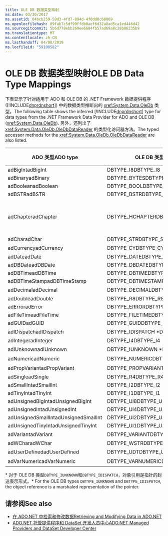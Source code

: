 ```yaml
---
title: OLE DB 数据类型映射
ms.date: 03/30/2017
ms.assetid: 04bcb259-59d3-4fd7-894d-4f0dd0c68069
ms.openlocfilehash: 09fab7c5df99ffdb0aef6d32a8ad5ca1ed446d42
ms.sourcegitcommit: 5b6d778ebb269ee6684fb57ad69a8c28b06235b9
ms.translationtype: MT
ms.contentlocale: zh-CN
ms.lasthandoff: 04/08/2019
ms.locfileid: "59100582"
---
```

# <a name="ole-db-data-type-mappings"></a><span data-ttu-id="a0b48-102">OLE DB 数据类型映射</span><span class="sxs-lookup"><span data-stu-id="a0b48-102">OLE DB Data Type Mappings</span></span>
<span data-ttu-id="a0b48-103">下表显示了针对适用于 ADO 和 OLE DB 的 .NET Framework 数据提供程序 ([!INCLUDE[dnprdnshort](../../../../includes/dnprdnshort-md.md)]) 中的数据类型推断出的 <xref:System.Data.OleDb> 类型。</span><span class="sxs-lookup"><span data-stu-id="a0b48-103">The following table shows the inferred [!INCLUDE[dnprdnshort](../../../../includes/dnprdnshort-md.md)] type for data types from the .NET Framework Data Provider for ADO and OLE DB (<xref:System.Data.OleDb>).</span></span> <span data-ttu-id="a0b48-104">另外，还列出了 <xref:System.Data.OleDb.OleDbDataReader> 的类型化访问器方法。</span><span class="sxs-lookup"><span data-stu-id="a0b48-104">The typed accessor methods for the <xref:System.Data.OleDb.OleDbDataReader> are also listed.</span></span>  
  
|<span data-ttu-id="a0b48-105">ADO 类型</span><span class="sxs-lookup"><span data-stu-id="a0b48-105">ADO type</span></span>|<span data-ttu-id="a0b48-106">OLE DB 类型</span><span class="sxs-lookup"><span data-stu-id="a0b48-106">OLE DB type</span></span>|[!INCLUDE[dnprdnshort](../../../../includes/dnprdnshort-md.md)] <span data-ttu-id="a0b48-107">类型</span><span class="sxs-lookup"><span data-stu-id="a0b48-107">type</span></span>|[!INCLUDE[dnprdnshort](../../../../includes/dnprdnshort-md.md)] <span data-ttu-id="a0b48-108">类型化取值函数</span><span class="sxs-lookup"><span data-stu-id="a0b48-108">typed accessor</span></span>|  
|--------------|-----------------|----------------------------------------------------------------------|--------------------------------------------------------------------------------|  
|<span data-ttu-id="a0b48-109">adBigInt</span><span class="sxs-lookup"><span data-stu-id="a0b48-109">adBigInt</span></span>|<span data-ttu-id="a0b48-110">DBTYPE_I8</span><span class="sxs-lookup"><span data-stu-id="a0b48-110">DBTYPE_I8</span></span>|<span data-ttu-id="a0b48-111">Int64</span><span class="sxs-lookup"><span data-stu-id="a0b48-111">Int64</span></span>|<span data-ttu-id="a0b48-112">GetInt64()</span><span class="sxs-lookup"><span data-stu-id="a0b48-112">GetInt64()</span></span>|  
|<span data-ttu-id="a0b48-113">adBinary</span><span class="sxs-lookup"><span data-stu-id="a0b48-113">adBinary</span></span>|<span data-ttu-id="a0b48-114">DBTYPE_BYTES</span><span class="sxs-lookup"><span data-stu-id="a0b48-114">DBTYPE_BYTES</span></span>|<span data-ttu-id="a0b48-115">Byte[]</span><span class="sxs-lookup"><span data-stu-id="a0b48-115">Byte[]</span></span>|<span data-ttu-id="a0b48-116">GetBytes()</span><span class="sxs-lookup"><span data-stu-id="a0b48-116">GetBytes()</span></span>|  
|<span data-ttu-id="a0b48-117">adBoolean</span><span class="sxs-lookup"><span data-stu-id="a0b48-117">adBoolean</span></span>|<span data-ttu-id="a0b48-118">DBTYPE_BOOL</span><span class="sxs-lookup"><span data-stu-id="a0b48-118">DBTYPE_BOOL</span></span>|<span data-ttu-id="a0b48-119">Boolean</span><span class="sxs-lookup"><span data-stu-id="a0b48-119">Boolean</span></span>|<span data-ttu-id="a0b48-120">GetBoolean()</span><span class="sxs-lookup"><span data-stu-id="a0b48-120">GetBoolean()</span></span>|  
|<span data-ttu-id="a0b48-121">adBSTR</span><span class="sxs-lookup"><span data-stu-id="a0b48-121">adBSTR</span></span>|<span data-ttu-id="a0b48-122">DBTYPE_BSTR</span><span class="sxs-lookup"><span data-stu-id="a0b48-122">DBTYPE_BSTR</span></span>|<span data-ttu-id="a0b48-123">String</span><span class="sxs-lookup"><span data-stu-id="a0b48-123">String</span></span>|<span data-ttu-id="a0b48-124">GetString()</span><span class="sxs-lookup"><span data-stu-id="a0b48-124">GetString()</span></span>|  
|<span data-ttu-id="a0b48-125">adChapter</span><span class="sxs-lookup"><span data-stu-id="a0b48-125">adChapter</span></span>|<span data-ttu-id="a0b48-126">DBTYPE_HCHAPTER</span><span class="sxs-lookup"><span data-stu-id="a0b48-126">DBTYPE_HCHAPTER</span></span>|<span data-ttu-id="a0b48-127">通过 `DataReader` 支持。</span><span class="sxs-lookup"><span data-stu-id="a0b48-127">Supported through the `DataReader`.</span></span> <span data-ttu-id="a0b48-128">请参阅[使用 DataReader 检索数据](../../../../docs/framework/data/adonet/retrieving-data-using-a-datareader.md)。</span><span class="sxs-lookup"><span data-stu-id="a0b48-128">See [Retrieving Data Using a DataReader](../../../../docs/framework/data/adonet/retrieving-data-using-a-datareader.md).</span></span>|<span data-ttu-id="a0b48-129">GetValue()</span><span class="sxs-lookup"><span data-stu-id="a0b48-129">GetValue()</span></span>|  
|<span data-ttu-id="a0b48-130">adChar</span><span class="sxs-lookup"><span data-stu-id="a0b48-130">adChar</span></span>|<span data-ttu-id="a0b48-131">DBTYPE_STR</span><span class="sxs-lookup"><span data-stu-id="a0b48-131">DBTYPE_STR</span></span>|<span data-ttu-id="a0b48-132">String</span><span class="sxs-lookup"><span data-stu-id="a0b48-132">String</span></span>|<span data-ttu-id="a0b48-133">GetString()</span><span class="sxs-lookup"><span data-stu-id="a0b48-133">GetString()</span></span>|  
|<span data-ttu-id="a0b48-134">adCurrency</span><span class="sxs-lookup"><span data-stu-id="a0b48-134">adCurrency</span></span>|<span data-ttu-id="a0b48-135">DBTYPE_CY</span><span class="sxs-lookup"><span data-stu-id="a0b48-135">DBTYPE_CY</span></span>|<span data-ttu-id="a0b48-136">十进制</span><span class="sxs-lookup"><span data-stu-id="a0b48-136">Decimal</span></span>|<span data-ttu-id="a0b48-137">GetDecimal()</span><span class="sxs-lookup"><span data-stu-id="a0b48-137">GetDecimal()</span></span>|  
|<span data-ttu-id="a0b48-138">adDate</span><span class="sxs-lookup"><span data-stu-id="a0b48-138">adDate</span></span>|<span data-ttu-id="a0b48-139">DBTYPE_DATE</span><span class="sxs-lookup"><span data-stu-id="a0b48-139">DBTYPE_DATE</span></span>|<span data-ttu-id="a0b48-140">DateTime</span><span class="sxs-lookup"><span data-stu-id="a0b48-140">DateTime</span></span>|<span data-ttu-id="a0b48-141">GetDateTime()</span><span class="sxs-lookup"><span data-stu-id="a0b48-141">GetDateTime()</span></span>|  
|<span data-ttu-id="a0b48-142">adDBDate</span><span class="sxs-lookup"><span data-stu-id="a0b48-142">adDBDate</span></span>|<span data-ttu-id="a0b48-143">DBTYPE_DBDATE</span><span class="sxs-lookup"><span data-stu-id="a0b48-143">DBTYPE_DBDATE</span></span>|<span data-ttu-id="a0b48-144">DateTime</span><span class="sxs-lookup"><span data-stu-id="a0b48-144">DateTime</span></span>|<span data-ttu-id="a0b48-145">GetDateTime()</span><span class="sxs-lookup"><span data-stu-id="a0b48-145">GetDateTime()</span></span>|  
|<span data-ttu-id="a0b48-146">adDBTime</span><span class="sxs-lookup"><span data-stu-id="a0b48-146">adDBTime</span></span>|<span data-ttu-id="a0b48-147">DBTYPE_DBTIME</span><span class="sxs-lookup"><span data-stu-id="a0b48-147">DBTYPE_DBTIME</span></span>|<span data-ttu-id="a0b48-148">DateTime</span><span class="sxs-lookup"><span data-stu-id="a0b48-148">DateTime</span></span>|<span data-ttu-id="a0b48-149">GetDateTime()</span><span class="sxs-lookup"><span data-stu-id="a0b48-149">GetDateTime()</span></span>|  
|<span data-ttu-id="a0b48-150">adDBTimeStamp</span><span class="sxs-lookup"><span data-stu-id="a0b48-150">adDBTimeStamp</span></span>|<span data-ttu-id="a0b48-151">DBTYPE_DBTIMESTAMP</span><span class="sxs-lookup"><span data-stu-id="a0b48-151">DBTYPE_DBTIMESTAMP</span></span>|<span data-ttu-id="a0b48-152">DateTime</span><span class="sxs-lookup"><span data-stu-id="a0b48-152">DateTime</span></span>|<span data-ttu-id="a0b48-153">GetDateTime()</span><span class="sxs-lookup"><span data-stu-id="a0b48-153">GetDateTime()</span></span>|  
|<span data-ttu-id="a0b48-154">adDecimal</span><span class="sxs-lookup"><span data-stu-id="a0b48-154">adDecimal</span></span>|<span data-ttu-id="a0b48-155">DBTYPE_DECIMAL</span><span class="sxs-lookup"><span data-stu-id="a0b48-155">DBTYPE_DECIMAL</span></span>|<span data-ttu-id="a0b48-156">十进制</span><span class="sxs-lookup"><span data-stu-id="a0b48-156">Decimal</span></span>|<span data-ttu-id="a0b48-157">GetDecimal()</span><span class="sxs-lookup"><span data-stu-id="a0b48-157">GetDecimal()</span></span>|  
|<span data-ttu-id="a0b48-158">adDouble</span><span class="sxs-lookup"><span data-stu-id="a0b48-158">adDouble</span></span>|<span data-ttu-id="a0b48-159">DBTYPE_R8</span><span class="sxs-lookup"><span data-stu-id="a0b48-159">DBTYPE_R8</span></span>|<span data-ttu-id="a0b48-160">Double</span><span class="sxs-lookup"><span data-stu-id="a0b48-160">Double</span></span>|<span data-ttu-id="a0b48-161">GetDouble()</span><span class="sxs-lookup"><span data-stu-id="a0b48-161">GetDouble()</span></span>|  
|<span data-ttu-id="a0b48-162">adError</span><span class="sxs-lookup"><span data-stu-id="a0b48-162">adError</span></span>|<span data-ttu-id="a0b48-163">DBTYPE_ERROR</span><span class="sxs-lookup"><span data-stu-id="a0b48-163">DBTYPE_ERROR</span></span>|<span data-ttu-id="a0b48-164">ExternalException</span><span class="sxs-lookup"><span data-stu-id="a0b48-164">ExternalException</span></span>|<span data-ttu-id="a0b48-165">GetValue()</span><span class="sxs-lookup"><span data-stu-id="a0b48-165">GetValue()</span></span>|  
|<span data-ttu-id="a0b48-166">adFileTime</span><span class="sxs-lookup"><span data-stu-id="a0b48-166">adFileTime</span></span>|<span data-ttu-id="a0b48-167">DBTYPE_FILETIME</span><span class="sxs-lookup"><span data-stu-id="a0b48-167">DBTYPE_FILETIME</span></span>|<span data-ttu-id="a0b48-168">DateTime</span><span class="sxs-lookup"><span data-stu-id="a0b48-168">DateTime</span></span>|<span data-ttu-id="a0b48-169">GetDateTime()</span><span class="sxs-lookup"><span data-stu-id="a0b48-169">GetDateTime()</span></span>|  
|<span data-ttu-id="a0b48-170">adGUID</span><span class="sxs-lookup"><span data-stu-id="a0b48-170">adGUID</span></span>|<span data-ttu-id="a0b48-171">DBTYPE_GUID</span><span class="sxs-lookup"><span data-stu-id="a0b48-171">DBTYPE_GUID</span></span>|<span data-ttu-id="a0b48-172">GUID</span><span class="sxs-lookup"><span data-stu-id="a0b48-172">Guid</span></span>|<span data-ttu-id="a0b48-173">GetGuid()</span><span class="sxs-lookup"><span data-stu-id="a0b48-173">GetGuid()</span></span>|  
|<span data-ttu-id="a0b48-174">adIDispatch</span><span class="sxs-lookup"><span data-stu-id="a0b48-174">adIDispatch</span></span>|<span data-ttu-id="a0b48-175">DBTYPE_IDISPATCH \*</span><span class="sxs-lookup"><span data-stu-id="a0b48-175">DBTYPE_IDISPATCH \*</span></span>|<span data-ttu-id="a0b48-176">对象</span><span class="sxs-lookup"><span data-stu-id="a0b48-176">Object</span></span>|<span data-ttu-id="a0b48-177">GetValue()</span><span class="sxs-lookup"><span data-stu-id="a0b48-177">GetValue()</span></span>|  
|<span data-ttu-id="a0b48-178">adInteger</span><span class="sxs-lookup"><span data-stu-id="a0b48-178">adInteger</span></span>|<span data-ttu-id="a0b48-179">DBTYPE_I4</span><span class="sxs-lookup"><span data-stu-id="a0b48-179">DBTYPE_I4</span></span>|<span data-ttu-id="a0b48-180">Int32</span><span class="sxs-lookup"><span data-stu-id="a0b48-180">Int32</span></span>|<span data-ttu-id="a0b48-181">GetInt32()</span><span class="sxs-lookup"><span data-stu-id="a0b48-181">GetInt32()</span></span>|  
|<span data-ttu-id="a0b48-182">adIUnknown</span><span class="sxs-lookup"><span data-stu-id="a0b48-182">adIUnknown</span></span>|<span data-ttu-id="a0b48-183">DBTYPE_IUNKNOWN \*</span><span class="sxs-lookup"><span data-stu-id="a0b48-183">DBTYPE_IUNKNOWN \*</span></span>|<span data-ttu-id="a0b48-184">对象</span><span class="sxs-lookup"><span data-stu-id="a0b48-184">Object</span></span>|<span data-ttu-id="a0b48-185">GetValue()</span><span class="sxs-lookup"><span data-stu-id="a0b48-185">GetValue()</span></span>|  
|<span data-ttu-id="a0b48-186">adNumeric</span><span class="sxs-lookup"><span data-stu-id="a0b48-186">adNumeric</span></span>|<span data-ttu-id="a0b48-187">DBTYPE_NUMERIC</span><span class="sxs-lookup"><span data-stu-id="a0b48-187">DBTYPE_NUMERIC</span></span>|<span data-ttu-id="a0b48-188">十进制</span><span class="sxs-lookup"><span data-stu-id="a0b48-188">Decimal</span></span>|<span data-ttu-id="a0b48-189">GetDecimal()</span><span class="sxs-lookup"><span data-stu-id="a0b48-189">GetDecimal()</span></span>|  
|<span data-ttu-id="a0b48-190">adPropVariant</span><span class="sxs-lookup"><span data-stu-id="a0b48-190">adPropVariant</span></span>|<span data-ttu-id="a0b48-191">DBTYPE_PROPVARIANT</span><span class="sxs-lookup"><span data-stu-id="a0b48-191">DBTYPE_PROPVARIANT</span></span>|<span data-ttu-id="a0b48-192">对象</span><span class="sxs-lookup"><span data-stu-id="a0b48-192">Object</span></span>|<span data-ttu-id="a0b48-193">GetValue()</span><span class="sxs-lookup"><span data-stu-id="a0b48-193">GetValue()</span></span>|  
|<span data-ttu-id="a0b48-194">adSingle</span><span class="sxs-lookup"><span data-stu-id="a0b48-194">adSingle</span></span>|<span data-ttu-id="a0b48-195">DBTYPE_R4</span><span class="sxs-lookup"><span data-stu-id="a0b48-195">DBTYPE_R4</span></span>|<span data-ttu-id="a0b48-196">Single</span><span class="sxs-lookup"><span data-stu-id="a0b48-196">Single</span></span>|<span data-ttu-id="a0b48-197">GetFloat()</span><span class="sxs-lookup"><span data-stu-id="a0b48-197">GetFloat()</span></span>|  
|<span data-ttu-id="a0b48-198">adSmallInt</span><span class="sxs-lookup"><span data-stu-id="a0b48-198">adSmallInt</span></span>|<span data-ttu-id="a0b48-199">DBTYPE_I2</span><span class="sxs-lookup"><span data-stu-id="a0b48-199">DBTYPE_I2</span></span>|<span data-ttu-id="a0b48-200">Int16</span><span class="sxs-lookup"><span data-stu-id="a0b48-200">Int16</span></span>|<span data-ttu-id="a0b48-201">GetInt16()</span><span class="sxs-lookup"><span data-stu-id="a0b48-201">GetInt16()</span></span>|  
|<span data-ttu-id="a0b48-202">adTinyInt</span><span class="sxs-lookup"><span data-stu-id="a0b48-202">adTinyInt</span></span>|<span data-ttu-id="a0b48-203">DBTYPE_I1</span><span class="sxs-lookup"><span data-stu-id="a0b48-203">DBTYPE_I1</span></span>|<span data-ttu-id="a0b48-204">Byte</span><span class="sxs-lookup"><span data-stu-id="a0b48-204">Byte</span></span>|<span data-ttu-id="a0b48-205">GetByte()</span><span class="sxs-lookup"><span data-stu-id="a0b48-205">GetByte()</span></span>|  
|<span data-ttu-id="a0b48-206">adUnsignedBigInt</span><span class="sxs-lookup"><span data-stu-id="a0b48-206">adUnsignedBigInt</span></span>|<span data-ttu-id="a0b48-207">DBTYPE_UI8</span><span class="sxs-lookup"><span data-stu-id="a0b48-207">DBTYPE_UI8</span></span>|<span data-ttu-id="a0b48-208">UInt64</span><span class="sxs-lookup"><span data-stu-id="a0b48-208">UInt64</span></span>|<span data-ttu-id="a0b48-209">GetValue()</span><span class="sxs-lookup"><span data-stu-id="a0b48-209">GetValue()</span></span>|  
|<span data-ttu-id="a0b48-210">adUnsignedInt</span><span class="sxs-lookup"><span data-stu-id="a0b48-210">adUnsignedInt</span></span>|<span data-ttu-id="a0b48-211">DBTYPE_UI4</span><span class="sxs-lookup"><span data-stu-id="a0b48-211">DBTYPE_UI4</span></span>|<span data-ttu-id="a0b48-212">UInt32</span><span class="sxs-lookup"><span data-stu-id="a0b48-212">UInt32</span></span>|<span data-ttu-id="a0b48-213">GetValue()</span><span class="sxs-lookup"><span data-stu-id="a0b48-213">GetValue()</span></span>|  
|<span data-ttu-id="a0b48-214">adUnsignedSmallInt</span><span class="sxs-lookup"><span data-stu-id="a0b48-214">adUnsignedSmallInt</span></span>|<span data-ttu-id="a0b48-215">DBTYPE_UI2</span><span class="sxs-lookup"><span data-stu-id="a0b48-215">DBTYPE_UI2</span></span>|<span data-ttu-id="a0b48-216">UInt16</span><span class="sxs-lookup"><span data-stu-id="a0b48-216">UInt16</span></span>|<span data-ttu-id="a0b48-217">GetValue()</span><span class="sxs-lookup"><span data-stu-id="a0b48-217">GetValue()</span></span>|  
|<span data-ttu-id="a0b48-218">adUnsignedTinyInt</span><span class="sxs-lookup"><span data-stu-id="a0b48-218">adUnsignedTinyInt</span></span>|<span data-ttu-id="a0b48-219">DBTYPE_UI1</span><span class="sxs-lookup"><span data-stu-id="a0b48-219">DBTYPE_UI1</span></span>|<span data-ttu-id="a0b48-220">Byte</span><span class="sxs-lookup"><span data-stu-id="a0b48-220">Byte</span></span>|<span data-ttu-id="a0b48-221">GetByte()</span><span class="sxs-lookup"><span data-stu-id="a0b48-221">GetByte()</span></span>|  
|<span data-ttu-id="a0b48-222">adVariant</span><span class="sxs-lookup"><span data-stu-id="a0b48-222">adVariant</span></span>|<span data-ttu-id="a0b48-223">DBTYPE_VARIANT</span><span class="sxs-lookup"><span data-stu-id="a0b48-223">DBTYPE_VARIANT</span></span>|<span data-ttu-id="a0b48-224">对象</span><span class="sxs-lookup"><span data-stu-id="a0b48-224">Object</span></span>|<span data-ttu-id="a0b48-225">GetValue()</span><span class="sxs-lookup"><span data-stu-id="a0b48-225">GetValue()</span></span>|  
|<span data-ttu-id="a0b48-226">adWChar</span><span class="sxs-lookup"><span data-stu-id="a0b48-226">adWChar</span></span>|<span data-ttu-id="a0b48-227">DBTYPE_WSTR</span><span class="sxs-lookup"><span data-stu-id="a0b48-227">DBTYPE_WSTR</span></span>|<span data-ttu-id="a0b48-228">String</span><span class="sxs-lookup"><span data-stu-id="a0b48-228">String</span></span>|<span data-ttu-id="a0b48-229">GetString()</span><span class="sxs-lookup"><span data-stu-id="a0b48-229">GetString()</span></span>|  
|<span data-ttu-id="a0b48-230">adUserDefined</span><span class="sxs-lookup"><span data-stu-id="a0b48-230">adUserDefined</span></span>|<span data-ttu-id="a0b48-231">DBTYPE_UDT</span><span class="sxs-lookup"><span data-stu-id="a0b48-231">DBTYPE_UDT</span></span>|<span data-ttu-id="a0b48-232">不受支持</span><span class="sxs-lookup"><span data-stu-id="a0b48-232">not supported</span></span>||  
|<span data-ttu-id="a0b48-233">adVarNumeric</span><span class="sxs-lookup"><span data-stu-id="a0b48-233">adVarNumeric</span></span>|<span data-ttu-id="a0b48-234">DBTYPE_VARNUMERIC</span><span class="sxs-lookup"><span data-stu-id="a0b48-234">DBTYPE_VARNUMERIC</span></span>|<span data-ttu-id="a0b48-235">不受支持</span><span class="sxs-lookup"><span data-stu-id="a0b48-235">not supported</span></span>||  
  
 <span data-ttu-id="a0b48-236">\* 对于 OLE DB 类型`DBTYPE_IUNKNOWN`和`DBTYPE_IDISPATCH`，对象引用是指针的封送表示形式。</span><span class="sxs-lookup"><span data-stu-id="a0b48-236">\* For the OLE DB types `DBTYPE_IUNKNOWN` and `DBTYPE_IDISPATCH`, the object reference is a marshaled representation of the pointer.</span></span>  
  
## <a name="see-also"></a><span data-ttu-id="a0b48-237">请参阅</span><span class="sxs-lookup"><span data-stu-id="a0b48-237">See also</span></span>

- [<span data-ttu-id="a0b48-238">在 ADO.NET 中检索和修改数据</span><span class="sxs-lookup"><span data-stu-id="a0b48-238">Retrieving and Modifying Data in ADO.NET</span></span>](../../../../docs/framework/data/adonet/retrieving-and-modifying-data.md)
- [<span data-ttu-id="a0b48-239">ADO.NET 托管提供程序和 DataSet 开发人员中心</span><span class="sxs-lookup"><span data-stu-id="a0b48-239">ADO.NET Managed Providers and DataSet Developer Center</span></span>](https://go.microsoft.com/fwlink/?LinkId=217917)
